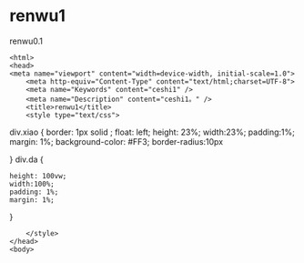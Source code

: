 # renwu1
renwu0.1
<!DOCTYPE HTML>
    <html>
    <head>
    <meta name="viewport" content="width=device-width, initial-scale=1.0">
        <meta http-equiv="Content-Type" content="text/html;charset=UTF-8">
        <meta name="Keywords" content="ceshi1" />
        <meta name="Description" content="ceshi1。" />
        <title>renwu1</title>
        <style type="text/css">
div.xiao 
{
	border: 1px solid ;
	float: left;
	height: 23%;
	width:23%;
	padding:1%;
	margin: 1%;
	background-color: #FF3;
	border-radius:10px
	
}
div.da 
{
	

	height: 100vw;
	width:100%;
	padding: 1%;
	margin: 1%;
	
}

		</style>
    </head>
    <body>
<div class=da>

<div class=xiao></div>
<div  class=xiao></div>
<div class=xiao></div>

<div class=xiao></div>
<div class=xiao></div>
<div class=xiao></div>


<div class=xiao></div>
<div class=xiao></div>
<div class=xiao></div>

</div>
    </body>
    </html>
